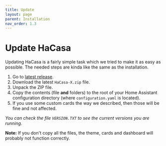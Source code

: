 ```yaml
---
title: Update
layout: page
parent: Installation
nav_order: 1.3
---
```


# Update HaCasa

Updating HaCasa is a fairly simple task which we tried to make it as easy as possible. The needed steps are kinda like the same as the installation.

1. Go to [latest release](https://github.com/damianeickhoff/HaCasa/releases).
2. Download the latest `HaCasa-X.zip` file.
3. Unpack the ZIP file.
4. Copy the contents (file **and** folders) to the root of your Home Assistant configuration directory (where `configuration.yaml` is located).
5. If you use some custom cards the way we described, then those will be fine and not affected.

*You can check the file `VERSION.TXT` to see the current versions you are running.*

**Note:** If you don't copy all the files, the theme, cards and dashboard will probably not function correctly.
